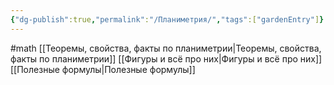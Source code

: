 ```yaml
---
{"dg-publish":true,"permalink":"/Планиметрия/","tags":["gardenEntry"]}
---
```



#math 
[[Теоремы, свойства, факты по планиметрии\|Теоремы, свойства, факты по планиметрии]]
[[Фигуры и всё про них\|Фигуры и всё про них]]
[[Полезные формулы\|Полезные формулы]]

